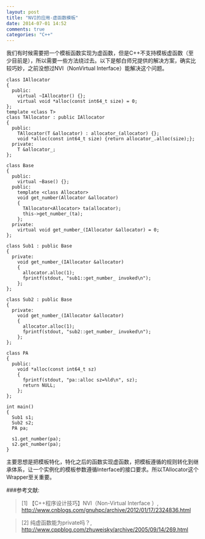 ```yaml
---
layout: post
title: "NVI的应用-虚函数模板"
date: 2014-07-01 14:52
comments: true
categories: "C++"
---
```


  我们有时候需要把一个模板函数实现为虚函数，但是C++不支持模板虚函数（至少目前是），所以需要一些方法绕过去。以下是郁白师兄提供的解决方案，确实比较巧妙，之前没想过NVI（NonVirtual Interface）能解决这个问题。

	class IAllocator
	{
	  public:
	    virtual ~IAllocator() {};
	    virtual void *alloc(const int64_t size) = 0;
	};
	template <class T>
	class TAllocator : public IAllocator
	{
	  public:
	    TAllocator(T &allocator) : allocator_(allocator) {};
	    void *alloc(const int64_t size) {return allocator_.alloc(size);};
	  private:
	    T &allocator_;
	};

	class Base
	{
	  public:
	    virtual ~Base() {};
	  public:
	    template <class Allocator>
	    void get_number(Allocator &allocator)
	    {
	      TAllocator<Allocator> ta(allocator);
	      this->get_number_(ta);
	    };
	  private:
	    virtual void get_number_(IAllocator &allocator) = 0;
	};

	class Sub1 : public Base
	{
	  private:
	    void get_number_(IAllocator &allocator)
	    {
	      allocator.alloc(1);
	      fprintf(stdout, "sub1::get_number_ invoked\n");
	    };
	};

	class Sub2 : public Base
	{
	  private:
	    void get_number_(IAllocator &allocator)
	    {
	      allocator.alloc(1);
	      fprintf(stdout, "sub2::get_number_ invoked\n");
	    };
	};

	class PA
	{
	  public:
	    void *alloc(const int64_t sz)
	    {
	      fprintf(stdout, "pa::alloc sz=%ld\n", sz);
	      return NULL;
	    };
	};

	int main()
	{
	  Sub1 s1;
	  Sub2 s2;
	  PA pa;

	  s1.get_number(pa);
	  s2.get_number(pa);
	}

  主要思想是把模板特化，特化之后的函数实现虚函数，把模板遵循的规则转化到继承体系，让一个实例化的模板参数遵循Interface的接口要求。所以TAllocator这个Wrapper至关重要。


[1]: http://www.cnblogs.com/gnuhpc/archive/2012/01/17/2324836.html "【C++程序设计技巧】NVI（Non-Virtual Interface ）"
[2]: http://www.cppblog.com/zhuweisky/archive/2005/09/14/269.html "纯虚函数能为private吗？"


###参考文献:

>\[1] 【C++程序设计技巧】NVI（Non-Virtual Interface ）, <http://www.cnblogs.com/gnuhpc/archive/2012/01/17/2324836.html>

>\[2] 纯虚函数能为private吗？, <http://www.cppblog.com/zhuweisky/archive/2005/09/14/269.html>